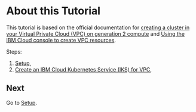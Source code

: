 # About this Tutorial

This tutorial is based on the official documentation for [creating a cluster in your Virtual Private Cloud (VPC) on generation 2 compute](https://cloud.ibm.com/docs/containers?topic=containers-vpc_ks_tutorial) and [Using the IBM Cloud console to create VPC resources](https://cloud.ibm.com/docs/vpc?topic=vpc-creating-a-vpc-using-the-ibm-cloud-console).

Steps:

1. [Setup](1_setup.md),
1. [Create an IBM Cloud Kubernetes Service (IKS) for VPC](2_create_iks_for_vpc.md),

## Next

Go to [Setup](1_setup.md).

